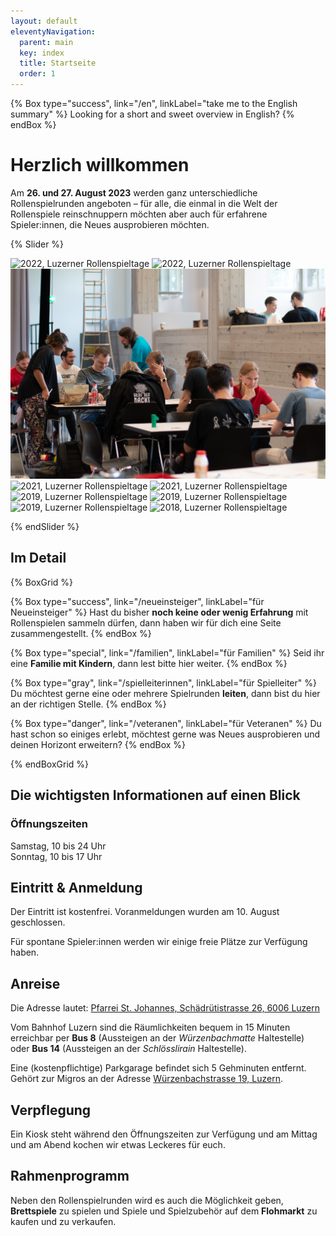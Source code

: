 ```yaml
---
layout: default
eleventyNavigation:
  parent: main
  key: index
  title: Startseite
  order: 1
---
```


{% Box type="success", link="/en", linkLabel="take me to the English summary" %}
Looking for a short and sweet overview in English?
{% endBox %}

# Herzlich willkommen

Am **26. und 27. August 2023** werden ganz unterschiedliche Rollenspielrunden angeboten – für alle, die einmal in die Welt der Rollenspiele reinschnuppern möchten aber auch für erfahrene Spieler:innen, die Neues ausprobieren möchten.

{% Slider %}

![2022, Luzerner Rollenspieltage](./images/2022-rollenspieltage-01.jpg)
![2022, Luzerner Rollenspieltage](./images/2022-rollenspieltage-02.jpg)
![2022, Luzerner Rollenspieltage](./images/2022-rollenspieltage-03.jpg)
![2021, Luzerner Rollenspieltage](./images/2021-rollenspieltage-01.jpg)
![2021, Luzerner Rollenspieltage](./images/2021-rollenspieltage-02.jpg)
![2019, Luzerner Rollenspieltage](./images/2019-rollenspieltage-04.jpg)
![2019, Luzerner Rollenspieltage](./images/2019-rollenspieltage-03.jpg)
![2019, Luzerner Rollenspieltage](./images/2019-rollenspieltage-01.jpg)
![2018, Luzerner Rollenspieltage](./images/2018-rollenspieltage-04.jpg)

{% endSlider %}

## Im Detail

{% BoxGrid %}

{% Box type="success", link="/neueinsteiger", linkLabel="für Neueinsteiger" %}
Hast du bisher **noch keine oder wenig Erfahrung** mit Rollenspielen sammeln dürfen, dann haben wir für dich eine Seite zusammengestellt.
{% endBox %}

{% Box type="special", link="/familien", linkLabel="für Familien" %}
Seid ihr eine **Familie mit Kindern**, dann lest bitte hier weiter.
{% endBox %}

{% Box type="gray", link="/spielleiterinnen", linkLabel="für Spielleiter" %}
Du möchtest gerne eine oder mehrere Spielrunden **leiten**, dann bist du hier an der richtigen Stelle.
{% endBox %}

{% Box type="danger", link="/veteranen", linkLabel="für Veteranen" %}
Du hast schon so einiges erlebt, möchtest gerne was Neues ausprobieren und deinen Horizont erweitern?
{% endBox %}

{% endBoxGrid %}

## Die wichtigsten Informationen auf einen Blick

### Öffnungszeiten

Samstag, 10 bis 24 Uhr \
Sonntag, 10 bis 17 Uhr

## Eintritt & Anmeldung

Der Eintritt ist kostenfrei. Voranmeldungen wurden am 10. August geschlossen.

Für spontane Spieler:innen werden wir einige freie Plätze zur Verfügung haben. 

## Anreise

Die Adresse lautet: [Pfarrei St. Johannes, Schädrütistrasse 26, 6006 Luzern](https://www.google.com/maps/place/Katholische+Pfarrei+St.+Johannes+Luzern+-+W%C3%BCrzenbach/@47.0557335,8.3467125,18z/data=!4m5!3m4!1s0x478ffbe4a1717e11:0x63ba1cf90c4e4c46!8m2!3d47.055803!4d8.3448403)

Vom Bahnhof Luzern sind die Räumlichkeiten bequem in 15 Minuten erreichbar per **Bus 8** (Aussteigen an der _Würzenbachmatte_ Haltestelle) oder **Bus 14** (Aussteigen an der _Schlösslirain_ Haltestelle).

Eine (kostenpflichtige) Parkgarage befindet sich 5 Gehminuten entfernt. Gehört zur Migros an der Adresse [Würzenbachstrasse 19, Luzern](https://www.google.com/maps/place/Migros+Supermarkt/@47.0548083,8.3433408,18.5z/data=!4m5!3m4!1s0x478ffb4e3b438fcf:0x44bae0889972cca5!8m2!3d47.0550141!4d8.3437071).

## Verpflegung

Ein Kiosk steht während den Öffnungszeiten zur Verfügung und am Mittag und am Abend kochen wir etwas Leckeres für euch.

## Rahmenprogramm

Neben den Rollenspielrunden wird es auch die Möglichkeit geben, **Brettspiele** zu spielen und Spiele und Spielzubehör auf dem **Flohmarkt** zu kaufen und zu verkaufen.
